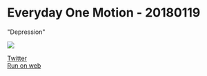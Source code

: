 # Everyday One Motion - 20180119  

"Depression"  

![](https://media.giphy.com/media/3oFzmpuTiWJdxvlwiY/giphy.gif)  

[Twitter](https://twitter.com/motions_work/status/954100933096435712)  
[Run on web](http://fms-cat-eom.github.io/20180119/dist)  
